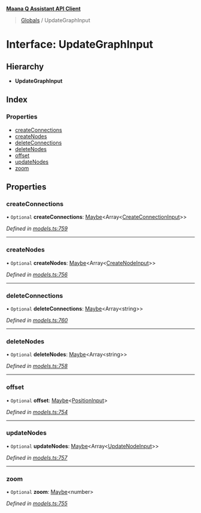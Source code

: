 **[Maana Q Assistant API Client](../README.md)**

> [Globals](../README.md) / UpdateGraphInput

# Interface: UpdateGraphInput

## Hierarchy

* **UpdateGraphInput**

## Index

### Properties

* [createConnections](updategraphinput.md#createconnections)
* [createNodes](updategraphinput.md#createnodes)
* [deleteConnections](updategraphinput.md#deleteconnections)
* [deleteNodes](updategraphinput.md#deletenodes)
* [offset](updategraphinput.md#offset)
* [updateNodes](updategraphinput.md#updatenodes)
* [zoom](updategraphinput.md#zoom)

## Properties

### createConnections

• `Optional` **createConnections**: [Maybe](../README.md#maybe)\<Array\<[CreateConnectionInput](createconnectioninput.md)>>

*Defined in [models.ts:759](https://github.com/maana-io/q-assistant-client/blob/18eccdb/src/models.ts#L759)*

___

### createNodes

• `Optional` **createNodes**: [Maybe](../README.md#maybe)\<Array\<[CreateNodeInput](createnodeinput.md)>>

*Defined in [models.ts:756](https://github.com/maana-io/q-assistant-client/blob/18eccdb/src/models.ts#L756)*

___

### deleteConnections

• `Optional` **deleteConnections**: [Maybe](../README.md#maybe)\<Array\<string>>

*Defined in [models.ts:760](https://github.com/maana-io/q-assistant-client/blob/18eccdb/src/models.ts#L760)*

___

### deleteNodes

• `Optional` **deleteNodes**: [Maybe](../README.md#maybe)\<Array\<string>>

*Defined in [models.ts:758](https://github.com/maana-io/q-assistant-client/blob/18eccdb/src/models.ts#L758)*

___

### offset

• `Optional` **offset**: [Maybe](../README.md#maybe)\<[PositionInput](positioninput.md)>

*Defined in [models.ts:754](https://github.com/maana-io/q-assistant-client/blob/18eccdb/src/models.ts#L754)*

___

### updateNodes

• `Optional` **updateNodes**: [Maybe](../README.md#maybe)\<Array\<[UpdateNodeInput](updatenodeinput.md)>>

*Defined in [models.ts:757](https://github.com/maana-io/q-assistant-client/blob/18eccdb/src/models.ts#L757)*

___

### zoom

• `Optional` **zoom**: [Maybe](../README.md#maybe)\<number>

*Defined in [models.ts:755](https://github.com/maana-io/q-assistant-client/blob/18eccdb/src/models.ts#L755)*
